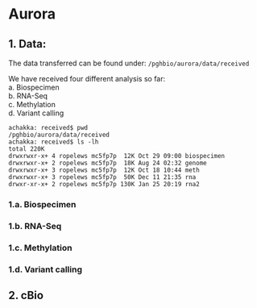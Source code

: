 # Aurora

## 1. Data:  
The data transferred can be found under:
`/pghbio/aurora/data/received`

We have received four different analysis so far:  
a. Biospecimen  
b. RNA-Seq  
c. Methylation  
d. Variant calling  

```
achakka: received$ pwd
/pghbio/aurora/data/received
achakka: received$ ls -lh
total 220K
drwxrwxr-x+ 4 ropelews mc5fp7p  12K Oct 29 09:00 biospecimen
drwxrwxr-x+ 2 ropelews mc5fp7p  18K Aug 24 02:32 genome
drwxrwxr-x+ 3 ropelews mc5fp7p  12K Oct 18 10:44 meth
drwxrwxr-x+ 3 ropelews mc5fp7p  50K Dec 11 21:35 rna
drwxr-xr-x+ 2 ropelews mc5fp7p 130K Jan 25 20:19 rna2
```

### 1.a. Biospecimen

### 1.b. RNA-Seq

### 1.c. Methylation

### 1.d. Variant calling

## 2. cBio
